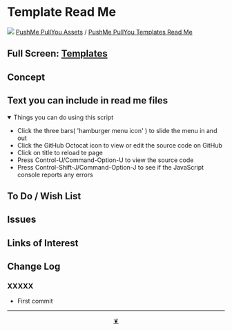 # Template Read Me

[![](https://pushme-pullyou.github.io/assets/svg/octicon.svg )](https://github.com/pushme-pullyou/assets/ "Source code on GitHub" ) [PushMe PullYou Assets]( https://pushme-pullyou.github.io/assets/ "Home page" ) / [PushMe PullYou Templates Read Me]( https://github.com/pushme-pullyou/assets/tree/main/templates/ "2023-01-10" )

<!--@@@
<div class=iframe-resize ><iframe src=https://pushme-pullyou.github.io/assets/templates/ height=100% width=100% ></iframe></div>
_"Templates Read Me" in a resizable window_
@@@-->

## Full Screen: [Templates]( https://pushme-pullyou.github.io/assets/templates/ )


## Concept


## Text you can include in read me files

<details open >

<summary> Things you can do using this script</summary>

* Click the three bars( 'hamburger menu icon' ) to slide the menu in and out
* Click the GitHub Octocat icon to view or edit the source code on GitHub
* Click on title to reload te page
* Press Control-U/Command-Option-U to view the source code
* Press Control-Shift-J/Command-Option-J to see if the JavaScript console reports any errors

</details>

## To Do / Wish List


## Issues


## Links of Interest


## Change Log


### XXXXX

* First commit


***

<center title="Hello! Click me to go up to the top" ><a class=aDingbat href=javascript:window.scrollTo(0,0);> ❦ </a></center>

